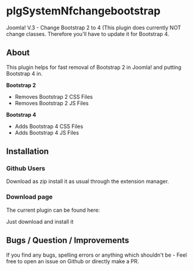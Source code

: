 # plgSystemNfchangebootstrap
Joomla! V.3 - Change Bootstrap 2 to 4 
(This plugin does currently NOT change classes. Therefore you'll have to update it for Bootstrap 4.

## About
This plugin helps for fast removal of Bootstrap 2 in Joomla! and putting Bootstrap 4 in.

**Bootstrap 2**
- Removes Bootstrap 2 CSS Files
- Removes Bootstrap 2 JS Files

**Bootstrap 4**
- Adds Bootstrap 4 CSS Files
- Adds Bootstrap 4 JS Files

## Installation
### Github Users
Download as zip install it as usual through the extension manager.

### Download page
The current plugin can be found here:

Just download and install it

## Bugs / Question / Improvements
If you find any bugs, spelling errors or anything which shouldn't be - Feel free to open an issue on Github or directly make a PR.
